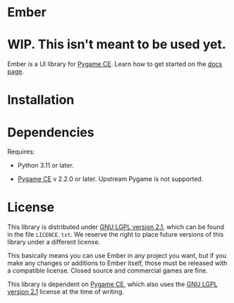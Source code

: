 # Ember

# WIP. This isn't meant to be used yet.

Ember is a UI library for [Pygame CE](https://github.com/pygame-community/pygame-ce). Learn how to get started on the [docs page](https://ember-ui.readthedocs.io/en/latest/index.html).

# Installation

# Dependencies

Requires:

- Python 3.11 or later.

- [Pygame CE](https://github.com/pygame-community/pygame-ce) v 2.2.0 or later. Upstream Pygame is not supported.

# License 

This library is distributed under [GNU LGPL version 2.1](https://www.gnu.org/copyleft/lesser.html), which can be found in the file `LICENCE.txt`. We reserve the right to place future versions of this library under a different license.

This basically means you can use Ember in any project you want, but if you make any changes or additions to Ember itself, those must be released with a compatible license. Closed source and commercial games are fine.

This library is dependent on [Pygame CE](https://github.com/pygame-community/pygame-ce), which also uses the [GNU LGPL version 2.1](https://www.gnu.org/copyleft/lesser.html) license at the time of writing.
